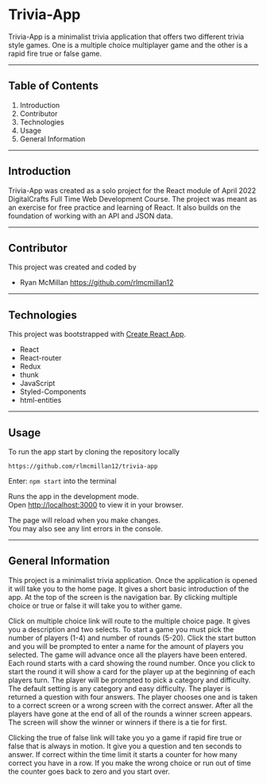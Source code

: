 # Trivia-App

Trivia-App is a minimalist trivia application that offers two different trivia style games. One is a multiple choice multiplayer game and the other is a rapid fire true or false game.

---

## Table of Contents

1. Introduction
2. Contributor
3. Technologies
4. Usage
5. General Information

---

## Introduction

Trivia-App was created as a solo project for the React module of April 2022 DigitalCrafts Full Time Web Development Course. The project was meant as an exercise for free practice and learning of React. It also builds on the foundation of working with an API and JSON data.

---

## Contributor

This project was created and coded by

- Ryan McMillan <https://github.com/rlmcmillan12>

---

## Technologies

This project was bootstrapped with [Create React App](https://github.com/facebook/create-react-app).

- React
- React-router
- Redux
- thunk
- JavaScript
- Styled-Components
- html-entities

---

## Usage

To run the app start by cloning the repository locally

```
https://github.com/rlmcmillan12/trivia-app
```

Enter: `npm start` into the terminal

Runs the app in the development mode.\
Open [http://localhost:3000](http://localhost:3000) to view it in your browser.

The page will reload when you make changes.\
You may also see any lint errors in the console.

---

## General Information

This project is a minimalist trivia application. Once the application is opened it will take you to the home page. It gives a short basic introduction of the app. At the top of the screen is the navigation bar. By clicking multiple choice or true or false it will take you to wither game.

Click on multiple choice link will route to the multiple choice page.
It gives you a description and two selects. To start a game you must pick the number of players (1-4) and number of rounds (5-20). Click the start button and you will be prompted to enter a name for the amount of players you selected. The game will advance once all the players have been entered. Each round starts with a card showing the round number. Once you click to start the round it will show a card for the player up at the beginning of each players turn. The player will be prompted to pick a category and difficulty. The default setting is any category and easy difficulty. The player is returned a question with four answers. The player chooses one and is taken to a correct screen or a wrong screen with the correct answer. After all the players have gone at the end of all of the rounds a winner screen appears. The screen will show the winner or winners if there is a tie for first.

Clicking the true of false link will take you yo a game if rapid fire true or false that is always in motion. It give you a question and ten seconds to answer. If correct within the time limit it starts a counter for how many correct you have in a row. If you make the wrong choice or run out of time the counter goes back to zero and you start over.

